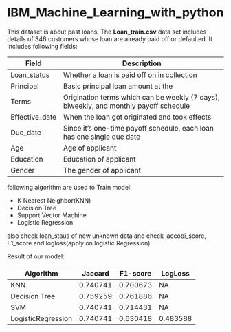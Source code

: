 # IBM_Machine_Learning_with_python


This dataset is about past loans. The **Loan_train.csv** data set includes details of 346 customers whose loan are already paid off or defaulted. It includes following fields:

| Field          | Description                                                                           |
| -------------- | ------------------------------------------------------------------------------------- |
| Loan_status    | Whether a loan is paid off on in collection                                           |
| Principal      | Basic principal loan amount at the                                                    |
| Terms          | Origination terms which can be weekly (7 days), biweekly, and monthly payoff schedule |
| Effective_date | When the loan got originated and took effects                                         |
| Due_date       | Since it’s one-time payoff schedule, each loan has one single due date                |
| Age            | Age of applicant                                                                      |
| Education      | Education of applicant                                                                |
| Gender         | The gender of applicant                                                               |

following algorithm are used to Train model:

*   K Nearest Neighbor(KNN)
*   Decision Tree
*   Support Vector Machine
*   Logistic Regression

also check loan_staus of new unknown data and check jaccobi_score, F1_score and logloss(apply on logistic Regression)

Result of our model:

| Algorithm          | Jaccard | F1-score | LogLoss |
| ------------------ | ------- | -------- | ------- |
| KNN                | 0.740741       | 0.700673       | NA             |
| Decision Tree      | 0.759259       | 0.761886       | NA             |
| SVM                | 0.740741       | 0.714431       | NA             |
| LogisticRegression | 0.740741       | 0.630418       | 0.483588       |        
